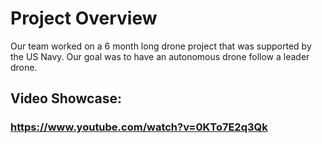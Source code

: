 # Project Overview
Our team worked on a 6 month long drone project that was supported by the US Navy. Our goal was to have an autonomous drone follow a leader drone. 

## Video Showcase:
### https://www.youtube.com/watch?v=0KTo7E2q3Qk
